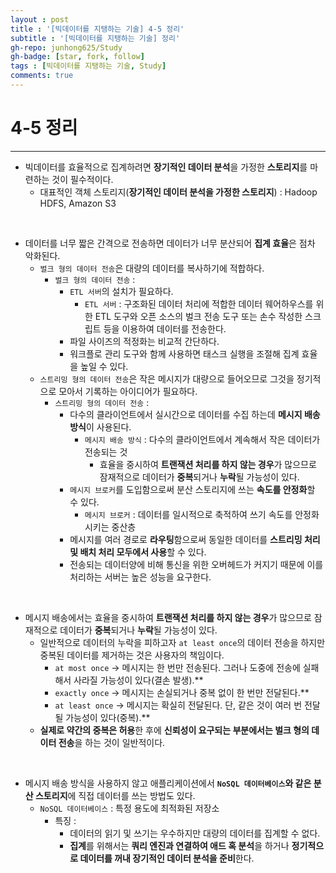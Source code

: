 ```yaml
---
layout : post
title : '[빅데이터를 지탱하는 기술] 4-5 정리'
subtitle : '[빅데이터를 지탱하는 기술] 정리'
gh-repo: junhong625/Study
gh-badge: [star, fork, follow]
tags : [빅데이터를 지탱하는 기술, Study]
comments: true
---
```


# 4-5 정리
- - - 

- 빅데이터를 효율적으로 집계하려면 **장기적인 데이터 분석**을 가정한 **스토리지**를 마련하는 것이 필수적이다.
    - 대표적인 객체 스토리지(**장기적인 데이터 분석을 가정한 스토리지**) : Hadoop HDFS, Amazon S3
<br>

- 데이터를 너무 짧은 간격으로 전송하면 데이터가 너무 분산되어 **집계 효율**은 점차 악화된다.
    - `벌크 형의 데이터 전송`은 대량의 데이터를 복사하기에 적합하다.
        - `벌크 형의 데이터 전송` : 
            - `ETL 서버`의 설치가 필요하다.
                - `ETL 서버` : 구조화된 데이터 처리에 적합한 데이터 웨어하우스를 위한 ETL 도구와 오픈 소스의 벌크 전송 도구 또는 손수 작성한 스크립트 등을 이용하여 데이터를 전송한다.
            - 파일 사이즈의 적정화는 비교적 간단하다.
            - 워크플로 관리 도구와 함께 사용하면 태스크 실행을 조절해 집계 효율을 높일 수 있다.
    - `스트리밍 형의 데이터 전송`은 작은 메시지가 대량으로 들어오므로 그것을 정기적으로 모아서 기록하는 아이디어가 필요하다.
        - `스트리밍 형의 데이터 전송` : 
            - 다수의 클라이언트에서 실시간으로 데이터를 수집 하는데 **메시지 배송 방식**이 사용된다.
                - `메시지 배송 방식` : 다수의 클라이언트에서 계속해서 작은 데이터가 전송되는 것
                    - 효율을 중시하여 **트랜잭션 처리를 하지 않는 경우**가 많으므로 잠재적으로 데이터가 **중복**되거나 **누락**될 가능성이 있다.
            - `메시지 브로커`를 도입함으로써 분산 스토리지에 쓰는 **속도를 안정화**할 수 있다.
                - `메시지 브로커` : 데이터를 일시적으로 축적하여 쓰기 속도를 안정화시키는 중산층
            - 메시지를 여러 경로로 **라우팅**함으로써 동일한 데이터를 **스트리밍 처리 및 배치 처리 모두에서 사용**할 수 있다.
            - 전송되는 데이터양에 비해 통신을 위한 오버헤드가 커지기 때문에 이를 처리하는 서버는 높은 성능을 요구한다.
<br>        

- 메시지 배송에서는 효율을 중시하여 **트랜잭션 처리를 하지 않는 경우**가 많으므로 잠재적으로 데이터가 **중복**되거나 **누락**될 가능성이 있다.
    - 일반적으로 데이터의 누락을 피하고자 `at least once`의 데이터 전송을 하지만 중복된 데이터를 제거하는 것은 사용자의 책임이다.
        - `at most once` -> 메시지는 한 번만 전송된다. 그러나 도중에 전송에 실패해서 사라질 가능성이 있다(결손 발생).**
        - `exactly once` -> 메시지는 손실되거나 중복 없이 한 번만 전달된다.**
        - `at least once` -> 메시지는 확실히 전달된다. 단, 같은 것이 여러 번 전달될 가능성이 있다(중복).**
    - **실제로 약간의 중복은 허용**한 후에 **신뢰성이 요구되는 부분에서는 벌크 형의 데이터 전송**을 하는 것이 일반적이다.
<br>

- 메시지 배송 방식을 사용하지 않고 애플리케이션에서 **`NoSQL 데이터베이스`와 같은 분산 스토리지**에 직접 데이터를 쓰는 방법도 있다.
    - `NoSQL 데이터베이스` : 특정 용도에 최적화된 저장소
        - 특징 : 
            - 데이터의 읽기 및 쓰기는 우수하지만 대량의 데이터를 집계할 수 없다.
            - **집계**를 위해서는 **쿼리 엔진과 연결하여 애드 혹 분석**을 하거나 **정기적으로 데이터를 꺼내 장기적인 데이터 분석을 준비**한다.
